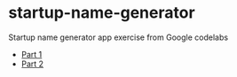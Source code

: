 # startup-name-generator
Startup name generator app exercise from Google codelabs
* [Part 1](https://codelabs.developers.google.com/codelabs/first-flutter-app-pt1/index.html?index=..%2F..%2Findex#0)
* [Part 2](https://codelabs.developers.google.com/codelabs/first-flutter-app-pt2/index.html?index=..%2F..%2Findex#0)
